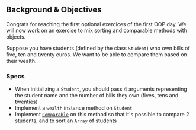 ## Background & Objectives

Congrats for reaching the first optional exercices of the first OOP day.
We will now work on an exercise to mix sorting and comparable methods with
objects.

Suppose you have students (defined by the class `Student`) who own bills
of five, ten and twenty euros. We want to be able to compare them based
on their wealth.

### Specs

- When initializing a `Student`, you should pass 4 arguments representing the student name and the number of bills they own (fives, tens and twenties)
- Implement a `wealth` instance method on `Student`
- Implement [`Comparable`](http://www.ruby-doc.org/core-2.1.3/Comparable.html) on this method so that it's possible to compare 2 students, and to sort an `Array` of students